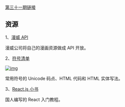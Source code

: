 [第三十一期链接](https://github.com/ruanyf/weekly/blob/master/docs/issue-31.md)

## 资源

1、[漫威 API](https://developer.marvel.com/)

漫威公司将自己的漫画资源做成 API 开放。

2、[符号清单](https://www.toptal.com/designers/htmlarrows/)

[![img](https://camo.githubusercontent.com/a344eb3640300fd9814681f7d1b51f7d6634328246746707def09044bb73a630/68747470733a2f2f7777772e77616e67626173652e636f6d2f626c6f67696d672f61737365742f3230313831312f6267323031383131313631342e6a7067)](https://camo.githubusercontent.com/a344eb3640300fd9814681f7d1b51f7d6634328246746707def09044bb73a630/68747470733a2f2f7777772e77616e67626173652e636f6d2f626c6f67696d672f61737365742f3230313831312f6267323031383131313631342e6a7067)

常用符号的 Unicode 码点、HTML 代码和 HTML 实体写法。

3、[React.js 小书](http://huziketang.mangojuice.top/books/react/)

国人编写的 React 入门教程。
